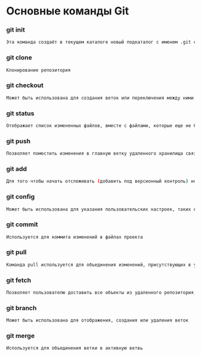 # Основные команды Git

### git init
```sh
Эта команда создаёт в текущем каталоге новый подкаталог с именем .git содержащий все необходимые файлы репозитория — основу Git-репозитория
```
### git clone
```sh
Клонирование репозитория
```
### git checkout
```sh
Может быть использована для создания веток или переключения между ними
```
### git status
```sh
Отображает список измененных файлов, вместе с файлами, которые еще не были добавлены в индекс или ожидают коммита
```
### git push
```sh
Позволяет поместить изменения в главную ветку удаленного хранилища связанного с рабочим каталогом
```
### git add
```sh
Для того чтобы начать отслеживать (добавить под версионный контроль) новый файл
```
### git config
```sh
Может быть использована для указания пользовательских настроек, таких как электронная почта, имя пользователя, формат и т.д
```
### git commit
```sh
Используется для коммита изменений в файлах проекта
```
### git pull
```sh
Команда pull используется для объединения изменений, присутствующих в удаленном репозитории, в локальный рабочий каталог
```
### git fetch
```sh
Позволяет пользователю доставить все объекты из удаленного репозитория, которые не присутствуют в локальном рабочем каталоге
```
### git branch
```sh
Может быть использована для отображения, создания или удаления веток
```
### git merge
```sh
Используется для объединения ветки в активную ветвь
```